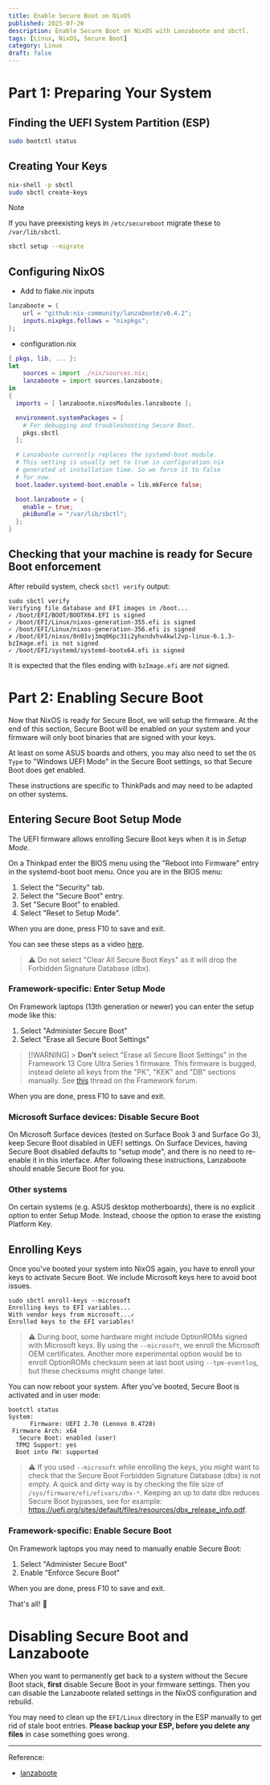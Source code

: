 ```yaml
---
title: Enable Secure Boot on NixOS
published: 2025-07-26
description: Enable Secure Boot on NixOS with Lanzaboote and sbctl.
tags: [Linux, NixOS, Secure Boot]
category: Linux
draft: false
---
```


# Part 1: Preparing Your System

## Finding the UEFI System Partition (ESP)

```sh
sudo bootctl status
```

## Creating Your Keys

```sh
nix-shell -p sbctl
sudo sbctl create-keys
```

> [!NOTE]
> If you have preexisting keys in `/etc/secureboot` migrate these to `/var/lib/sbctl`.
>
> ```sh
> sbctl setup --migrate
> ```

## Configuring NixOS

- Add to flake.nix inputs

```nix
lanzaboote = {
    url = "github:nix-community/lanzaboote/v0.4.2";
    inputs.nixpkgs.follows = "nixpkgs";
};
```

- configuration.nix

```nix
{ pkgs, lib, ... }:
let
    sources = import ./nix/sources.nix;
    lanzaboote = import sources.lanzaboote;
in
{
  imports = [ lanzaboote.nixosModules.lanzaboote ];

  environment.systemPackages = [
    # For debugging and troubleshooting Secure Boot.
    pkgs.sbctl
  ];

  # Lanzaboote currently replaces the systemd-boot module.
  # This setting is usually set to true in configuration.nix
  # generated at installation time. So we force it to false
  # for now.
  boot.loader.systemd-boot.enable = lib.mkForce false;

  boot.lanzaboote = {
    enable = true;
    pkiBundle = "/var/lib/sbctl";
  };
}
```

## Checking that your machine is ready for Secure Boot enforcement

After rebuild system, check `sbctl verify` output:

```console
sudo sbctl verify
Verifying file database and EFI images in /boot...
✓ /boot/EFI/BOOT/BOOTX64.EFI is signed
✓ /boot/EFI/Linux/nixos-generation-355.efi is signed
✓ /boot/EFI/Linux/nixos-generation-356.efi is signed
✗ /boot/EFI/nixos/0n01vj3mq06pc31i2yhxndvhv4kwl2vp-linux-6.1.3-bzImage.efi is not signed
✓ /boot/EFI/systemd/systemd-bootx64.efi is signed
```

It is expected that the files ending with `bzImage.efi` are _not_
signed.

# Part 2: Enabling Secure Boot

Now that NixOS is ready for Secure Boot, we will setup the
firmware. At the end of this section, Secure Boot will be enabled on
your system and your firmware will only boot binaries that are signed
with your keys.

At least on some ASUS boards and others, you may also need to set the `OS Type` to "Windows UEFI Mode" in the Secure Boot settings, so that Secure Boot does get enabled.

These instructions are specific to ThinkPads and may need to be
adapted on other systems.

## Entering Secure Boot Setup Mode

The UEFI firmware allows enrolling Secure Boot keys when it is in
_Setup Mode_.

On a Thinkpad enter the BIOS menu using the "Reboot into Firmware"
entry in the systemd-boot boot menu. Once you are in the BIOS menu:

1. Select the "Security" tab.
2. Select the "Secure Boot" entry.
3. Set "Secure Boot" to enabled.
4. Select "Reset to Setup Mode".

When you are done, press F10 to save and exit.

You can see these steps as a video [here](https://www.youtube.com/watch?v=aLuCAh7UzzQ).

> ⚠️ Do not select "Clear All Secure Boot Keys" as it will drop the Forbidden
> Signature Database (dbx).

### Framework-specific: Enter Setup Mode

On Framework laptops (13th generation or newer) you can enter the setup mode like this:

1. Select "Administer Secure Boot"
2. Select "Erase all Secure Boot Settings"

> [!WARNING] > **Don't** select "Erase all Secure Boot Settings" in the Framework 13 Core Ultra Series 1 firmware.
> This firmware is bugged, instead delete all keys from the "PK", "KEK" and "DB" sections manually.
> See [this](https://community.frame.work/t/cant-enable-secure-boot-setup-mode/57683/5) thread on the Framework forum.

When you are done, press F10 to save and exit.

### Microsoft Surface devices: Disable Secure Boot

On Microsoft Surface devices (tested on Surface Book 3 and Surface Go 3), keep Secure Boot disabled in UEFI settings.
On Surface Devices, having Secure Boot disabled defaults to "setup mode", and there is no need to re-enable it in this interface.
After following these instructions, Lanzaboote should enable Secure Boot for you.

### Other systems

On certain systems (e.g. ASUS desktop motherboards), there is no explicit option to enter Setup Mode.
Instead, choose the option to erase the existing Platform Key.

## Enrolling Keys

Once you've booted your system into NixOS again, you have to enroll
your keys to activate Secure Boot. We include Microsoft keys here to
avoid boot issues.

```console
sudo sbctl enroll-keys --microsoft
Enrolling keys to EFI variables...
With vendor keys from microsoft...✓
Enrolled keys to the EFI variables!
```

> ⚠️ During boot, some hardware might include OptionROMs signed with
> Microsoft keys.
> By using the `--microsoft`, we enroll the Microsoft OEM certificates.
> Another more experimental option would be to enroll OptionROMs checksum seen
> at last boot using `--tpm-eventlog`, but these checksums might change later.

You can now reboot your system. After you've booted, Secure Boot is
activated and in user mode:

```console
bootctl status
System:
      Firmware: UEFI 2.70 (Lenovo 0.4720)
 Firmware Arch: x64
   Secure Boot: enabled (user)
  TPM2 Support: yes
  Boot into FW: supported
```

> ⚠️ If you used `--microsoft` while enrolling the keys, you might want
> to check that the Secure Boot Forbidden Signature Database (dbx) is not
> empty.
> A quick and dirty way is by checking the file size of
> `/sys/firmware/efi/efivars/dbx-*`.
> Keeping an up to date dbx reduces Secure Boot bypasses, see for example:
> <https://uefi.org/sites/default/files/resources/dbx_release_info.pdf>.

### Framework-specific: Enable Secure Boot

On Framework laptops you may need to manually enable Secure Boot:

1. Select "Administer Secure Boot"
2. Enable "Enforce Secure Boot"

When you are done, press F10 to save and exit.

That's all! 🥳

# Disabling Secure Boot and Lanzaboote

When you want to permanently get back to a system without the Secure
Boot stack, **first** disable Secure Boot in your firmware
settings. Then you can disable the Lanzaboote related settings in the
NixOS configuration and rebuild.

You may need to clean up the `EFI/Linux` directory in the ESP manually
to get rid of stale boot entries. **Please backup your ESP, before you
delete any files** in case something goes wrong.

---

Reference:

- [lanzaboote](https://github.com/nix-community/lanzaboote/blob/master/docs/QUICK_START.md)
